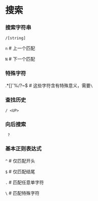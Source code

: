 # 搜索 

### 搜索字符串

`/[string]` 

`n` # 上一个匹配

`N` # 下一个匹配



### 特殊字符

.*[]ˆ%/\?~$  # 这些字符含有特殊意义，需要`\`



### 查找历史

`/ <UP>`



### 向后搜索

` ?`



### 基本正则表达式

`^` # 仅匹配开头

`$` #  仅匹配结尾

`.` #  匹配任意单字符

`\` # 匹配特殊字符 



 	


